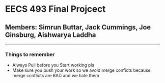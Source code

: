 # EECS 493 Final Projcect
## Members: Simrun Buttar, Jack Cummings, Joe Ginsburg, Aishwarya Laddha
--- 
### Things to remember 
 - Always Pull before you Start working pls
 - Make sure you push your work so we avoid merge conficts because merge conflicts are BAD and we hate them 
